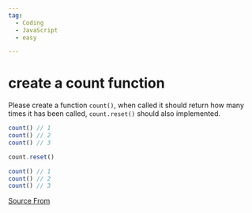 ```yaml
---
tag:
  - Coding
  - JavaScript
  - easy

---
```

  
# create a count function

Please create a function `count()`, when called it should return how many times it has been called, `count.reset()` should also implemented.

```js
count() // 1
count() // 2
count() // 3

count.reset()

count() // 1
count() // 2
count() // 3
```


[Source From](https://bigfrontend.dev/problem/count-function)

  